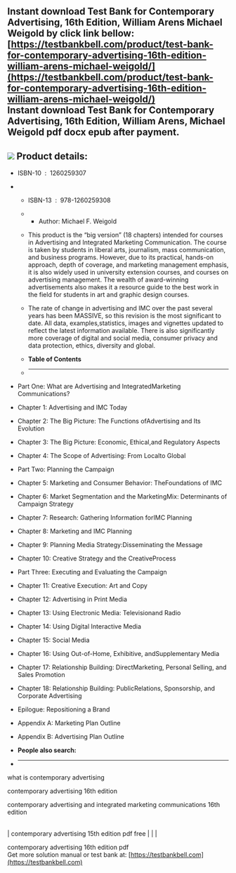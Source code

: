Instant download **Test Bank for Contemporary Advertising, 16th Edition, William Arens Michael Weigold** by click link bellow:  
[https://testbankbell.com/product/test-bank-for-contemporary-advertising-16th-edition-william-arens-michael-weigold/](https://testbankbell.com/product/test-bank-for-contemporary-advertising-16th-edition-william-arens-michael-weigold/)  
**Instant download Test Bank for Contemporary Advertising, 16th Edition, William Arens, Michael Weigold pdf docx epub after payment.**
--------------------------------------------------------------------------------------------------------------------------------------


![](https://testbankbell.com/wp-content/uploads/2023/05/9781260259308_TestBank.jpeg)
**Product details:**
--------------------


* ISBN-10 ‏ : ‎ 1260259307
* * ISBN-13 ‏ : ‎ 978-1260259308
  * * Author: Michael F. Weigold
   
  * This product is the “big version” (18 chapters) intended for courses in Advertising and Integrated Marketing Communication. The course is taken by students in liberal arts, journalism, mass communication, and business programs. However, due to its practical, hands-on approach, depth of coverage, and marketing management emphasis, it is also widely used in university extension courses, and courses on advertising management. The wealth of award-winning advertisements also makes it a resource guide to the best work in the field for students in art and graphic design courses.
 
  * The rate of change in advertising and IMC over the past several years has been MASSIVE, so this revision is the most significant to date. All data, examples,statistics, images and vignettes updated to reflect the latest information available. There is also significantly more coverage of digital and social media, consumer privacy and data protection, ethics, diversity and global.
  * **Table of Contents**
  * ---------------------
 
* Part One: What are Advertising and IntegratedMarketing Communications?

* Chapter 1: Advertising and IMC Today

* Chapter 2: The Big Picture: The Functions ofAdvertising and Its Evolution

* Chapter 3: The Big Picture: Economic, Ethical,and Regulatory Aspects

* Chapter 4: The Scope of Advertising: From Localto Global

* Part Two: Planning the Campaign

* Chapter 5: Marketing and Consumer Behavior: TheFoundations of IMC

* Chapter 6: Market Segmentation and the MarketingMix: Determinants of Campaign Strategy

* Chapter 7: Research: Gathering Information forIMC Planning

* Chapter 8: Marketing and IMC Planning

* Chapter 9: Planning Media Strategy:Disseminating the Message

* Chapter 10: Creative Strategy and the CreativeProcess

* Part Three: Executing and Evaluating the Campaign

* Chapter 11: Creative Execution: Art and Copy

* Chapter 12: Advertising in Print Media

* Chapter 13: Using Electronic Media: Televisionand Radio

* Chapter 14: Using Digital Interactive Media

* Chapter 15: Social Media

* Chapter 16: Using Out-of-Home, Exhibitive, andSupplementary Media

* Chapter 17: Relationship Building: DirectMarketing, Personal Selling, and Sales Promotion

* Chapter 18: Relationship Building: PublicRelations, Sponsorship, and Corporate Advertising

* Epilogue: Repositioning a Brand

* Appendix A: Marketing Plan Outline

* Appendix B: Advertising Plan Outline
* **People also search:**
* -----------------------

what is contemporary advertising

contemporary advertising 16th edition

contemporary advertising and integrated marketing communications 16th edition


|  |  |  |
| --- | --- | --- |
| 
contemporary advertising 15th edition pdf free
 |  |  |


 contemporary advertising 16th edition pdf  
  Get more solution manual or test bank at: [https://testbankbell.com](https://testbankbell.com)
